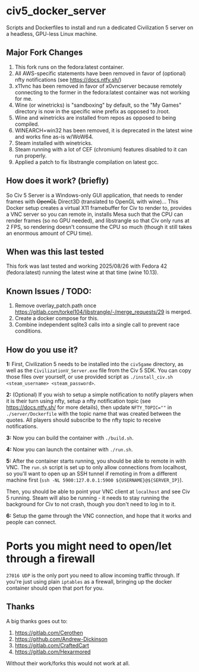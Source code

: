civ5_docker_server
==================

Scripts and Dockerfiles to install and run a dedicated Civilization 5 server on a headless, GPU-less Linux machine.

## Major Fork Changes

1. This fork runs on the fedora:latest container.
2. All AWS-specific statements have been removed in favor of (optional) nfty notifications (see https://docs.ntfy.sh/)
3. x11vnc has been removed in favor of x0vncserver because remotely connecting to the former in the fedora:latest container was not working for me.
4. Wine (or winetricks) is "sandboxing" by default, so the "My Games" directory is now in the specific wine prefix as opposed to /root.
5. Wine and winetricks are installed from repos as opposed to being compiled.
6. WINEARCH=win32 has been removed, it is deprecated in the latest wine and works fine as-is w/WoW64.
7. Steam installed with winetricks.
8. Steam running with a lot of CEF (chromium) features disabled to it can run properly.
9. Applied a patch to fix libstrangle compilation on latest gcc.

## How does it work? (briefly)

So Civ 5 Server is a Windows-only GUI application, that needs to render frames with ~~OpenGL~~ Direct3D (translated to OpenGL with wine)... This Docker setup creates a virtual X11 framebuffer for Civ to render to, provides a VNC server so you can remote in, installs Mesa such that the CPU can render frames (so no GPU needed), and libstrangle so that Civ only runs at 2 FPS, so rendering doesn't consume the CPU so much (though it still takes an enormous amount of CPU time).

## When was this last tested

This fork was last tested and working 2025/08/26 with Fedora 42 (fedora:latest) running the latest wine at that time (wine 10.13).

## Known Issues / TODO:

1. Remove overlay_patch.path once https://gitlab.com/torkel104/libstrangle/-/merge_requests/29 is merged.
2. Create a docker compose for this.
3. Combine independent sqlite3 calls into a single call to prevent race conditions.

## How do you use it?

**1:** First, Civilization 5 needs to be installed into the `civ5game` directory, as well as the `CivilizationV_Server.exe` file from the Civ 5 SDK.  You can copy those files over yourself, or use provided script as `./install_civ.sh <steam_username> <steam_password>`.

**2:** (Optional) If you wish to setup a simple notification to notify players when it is their turn using nfty, setup a nfty notification topic (see https://docs.ntfy.sh/ for more details), then update `NFTY_TOPIC=""` in `./server/Dockerfile` with the topic name that was created between the quotes.  All players should subscribe to the nfty topic to receive notifications.

**3:** Now you can build the container with `./build.sh`.

**4:** Now you can launch the container with `./run.sh`.

**5:** After the container starts running, you should be able to remote in with VNC. The `run.sh` script is set up to only allow connections from localhost, so you'll want to open up an SSH tunnel if remoting in from a different machine first (`ssh -NL 5900:127.0.0.1:5900 ${USERNAME}@${SERVER_IP}`).

Then, you should be able to point your VNC client at `localhost` and see Civ 5 running. Steam will also be running - it needs to stay running the background for Civ to not crash, though you don't need to log in to it.

**6:** Setup the game through the VNC connection, and hope that it works and people can connect.

# Ports you might need to open/let through a firewall

`27016 UDP` is the only port you need to allow incoming traffic through. If you're just using plain `iptables` as a firewall, bringing up the docker container should open that port for you.

## Thanks

A big thanks goes out to:

1. https://gitlab.com/Cerothen
2. https://github.com/Andrew-Dickinson
3. https://gitlab.com/CraftedCart
4. https://gitlab.com/Hexarmored

Without their work/forks this would not work at all.
